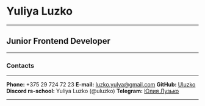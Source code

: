 # Yuliya Luzko
***
## Junior Frontend Developer
***
### Contacts
***
**Phone:** +375 29 724 72 23
**E-mail:** [luzko.yulya@gmail.com](mailto:luzko.yulya@gmail.com)
**GitHub:** [Uluzko](https://github.com/Uluzko)
**Discord rs-school:** Yuliya Luzko (@uluzko)
**Telegram:** [Юлия Лузько](https://t.me/Uluzko)
***
